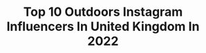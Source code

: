 ---
title: Top 10 Outdoors Instagram Influencers In United Kingdom In 2022
description: >-
  Find top outdoors Instagram influencers in United Kingdom in 2022. Most popular hashtags: #getoutside #hiking #autumn #hikingadventures.
platform: Instagram
hits: 892
text_top: Identify the most popular Instagram accounts on inBeat.
text_bottom: Our database has 892 Instagram influencers like this in United Kingdom for you to collaborate.
profiles:
  - username: "samsrunningagain"
    fullname: >-
      Run Eat Train 48 Years Young
    bio: >-
      ❤️ Running - cycling - outdoors 50K x 2 5k 24:21 10k 49:31 HM 1:51 just living my life to the best of my ability ...that’s all we can do ☺️
    location: "United Kingdom"
    followers: 18029
    engagement: 974
    commentsToLikes: 0.045122
    id: ckaow37ss77vj0i78mf912u2l
    verified: false
    hashtags: "#womanrunner, #wintertraining, #endurancetraining, #womensrunningcommunity"
  - username: "rachelbowler_"
    fullname: >-
      Rachel Bowler 🌿 UK | Adventure
    bio: >-
      ⋒ Encouraging you to get outdoors and feel empowered ︴British Model & Content Creator 📷 ↟ Adventurer & Self-love Advocate 𓏏 Currently Home
    location: "United Kingdom"
    followers: 21474
    engagement: 521
    commentsToLikes: 0.144102
    id: ck137x095dgvx0i19nwuba0jx
    verified: false
    hashtags: "#startnow, #borncuriousgrownwild, #ad, #bowlersbuddies"
  - username: "sianannalewis"
    fullname: >-
      The Girl Outdoors
    bio: >-
      • Award-winning travel and outdoors writer, author, speaker • The Girl Outdoors • Editor, Active Traveller • @komoot Ambassador
    location: "United Kingdom"
    followers: 25069
    engagement: 372
    commentsToLikes: 0.051715
    id: ck5px3iikpx710i11mkzvizub
    verified: false
    hashtags: "#timetoplay, #anypathyourway, #ad, #anypathchallenge"
  - username: "samuelpavitt"
    fullname: >-
      . ➕ SAM PAVITT ➕ .
    bio: >-
      Husband | Dad of Fraser & Aria Life on the Coast 〰 The Great Outdoors ↟ Suffolk | United Kingdom ⚓️
    location: "United Kingdom"
    followers: 92583
    engagement: 124
    commentsToLikes: 0.059233
    id: ck5cjo67nv51n0i114ik1jhxh
    verified: false
    hashtags: "#familia, #kids, #hike, #ocean"
  - username: "sustainably_vegan"
    fullname: >-
      Immy Lucas ◦ she/her
    bio: >-
      ◦ imperfectly sustainable ◦ ☽ low waste ◦ easy recipes ◦ outdoors☼ ☼ Support my 75km walk in aid of @crisis_uk 👇🏻 ◦ email: immy@no-logo.co
    location: "United Kingdom"
    followers: 86443
    engagement: 274
    commentsToLikes: 0.022075
    id: ck6tok64zej1a0j716a6dxrll
    verified: true
    hashtags: "#lowimpactmovement, #goals, #apartmenttherapy, #ultrarunning"
  - username: "tolivetotravel"
    fullname: >-
      Marta Misztal 🇵🇱🇬🇧
    bio: >-
      5/7 Summits 🔜 Everest 23/50 Crown of Europe 🏠 London, UK 🔜 Scotland 🏴󠁧󠁢󠁳󠁣󠁴󠁿 Mountains 🏔 Hiking 🌍 Outdoors 🏄🏻‍♀️ 💌 info@tolivetotravel.com
    location: "United Kingdom"
    followers: 48137
    engagement: 468
    commentsToLikes: 0.038469
    id: ck0vx2go8wt7u0i19j8knnrgj
    verified: false
    hashtags: "#tolivetotravel, #snowdoniagram, #ukhikers, #snowdonianationalpark"
  - username: "carl_adventurer"
    fullname: >-
      🏔 Carl Edwards 🏔
    bio: >-
      ⛰ Adventure || Outdoors || Mountains 🏴󠁧󠁢󠁷󠁬󠁳󠁿 Currently living in Snowdonia 🎿 🏄🏼‍♂️ 🧗🏻‍♂️ 🏃🏻‍♂️ 🥾 🏊🚴🏻🏕 @absolutesnow #fortheexperience
    location: "United Kingdom"
    followers: 5150
    engagement: 997
    commentsToLikes: 0.090701
    id: ckf5na8puxdbn0j231k9cue7f
    verified: false
    hashtags: "#getoutside, #fortheexperience, #timetoplayagain, #adventure"
  - username: "labandwalks"
    fullname: >-
      
    bio: >-
      YORKSHIRE. Walking👣the outdoors in all weathers☔️ with my lab, mostly in wellies/hiking boots 🐾 #passion_4_living_member #Raw_community_member 🤷‍♀️
    location: "United Kingdom"
    followers: 6564
    engagement: 2131
    commentsToLikes: 0.196373
    id: ckaox213vbf7k0i782gs8w70y
    verified: false
    hashtags: "#hikingwithdogs, #dogwalking, #yorkshire, #getoutside"
  - username: "mikeyknighty"
    fullname: >-
      Mike Knight | Photographer
    bio: >-
      • 📍 Bristol, UK 🇬🇧 • 🏞️ #Travel | #Outdoors • 📸 @canonuk 💢 @djiglobal
    location: "United Kingdom"
    followers: 5052
    engagement: 2109
    commentsToLikes: 0.324038
    id: ck6uasme85eum0j7118onjavz
    verified: false
    hashtags: ""
  - username: "natalie.jaynee"
    fullname: >-
      Natalie J. Bowles
    bio: >-
      Being Outdoors + Outfits I Wear 🧘🏼‍♀️ @fly_ldn Ambassador 〰️ London Influencer Manager
    location: "United Kingdom"
    followers: 22326
    engagement: 132
    commentsToLikes: 0.053602
    id: ckaoujke30jv30i78brqnj3xf
    verified: false
    hashtags: "#winter, #lotd, #ootd, #style"
---